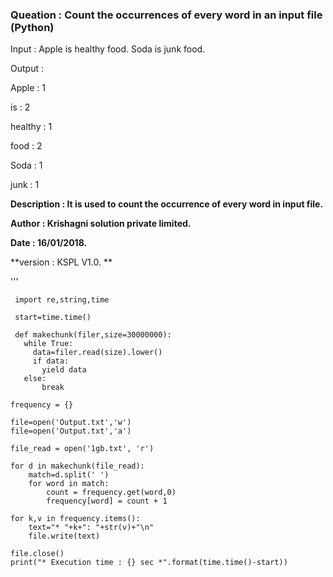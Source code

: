 ### Queation : Count the occurrences of every word in an input file (Python) 

Input       : Apple is healthy food. Soda is junk food.

Output      : 

Apple       : 1  

is          : 2

healthy     : 1 

food        : 2

Soda        : 1

junk        : 1

**Description : It is used to count the occurrence of every word in input file.**

**Author      : Krishagni solution private limited.**

**Date        : 16/01/2018.**

**version     : KSPL V1.0. **
              
           
   '''
   
   
     import re,string,time

     start=time.time()

     def makechunk(filer,size=30000000):
       while True:
         data=filer.read(size).lower()
         if data:
           yield data
       else:
           break
       
    frequency = {}

    file=open('Output.txt','w')
    file=open('Output.txt','a')

    file_read = open('1gb.txt', 'r')

    for d in makechunk(file_read):
        match=d.split(' ')
        for word in match:
            count = frequency.get(word,0)
            frequency[word] = count + 1
   
    for k,v in frequency.items():
        text="* "+k+": "+str(v)+"\n"
        file.write(text)
   
    file.close()
    print("* Execution time : {} sec *".format(time.time()-start))
     
